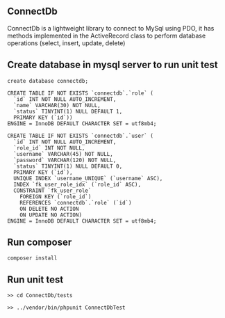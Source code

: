 ## ConnectDb

ConnectDb is a lightweight library to connect to MySql using PDO, it has methods implemented in the ActiveRecord class to perform database operations (select, insert, update, delete)

## Create database in mysql server to run unit test

````
create database connectdb;
````

````
CREATE TABLE IF NOT EXISTS `connectdb`.`role` (
  `id` INT NOT NULL AUTO_INCREMENT,
  `name` VARCHAR(30) NOT NULL,
  `status` TINYINT(1) NULL DEFAULT 1,
  PRIMARY KEY (`id`))
ENGINE = InnoDB DEFAULT CHARACTER SET = utf8mb4;

CREATE TABLE IF NOT EXISTS `connectdb`.`user` (
  `id` INT NOT NULL AUTO_INCREMENT,
  `role_id` INT NOT NULL,
  `username` VARCHAR(45) NOT NULL,
  `password` VARCHAR(120) NOT NULL,
  `status` TINYINT(1) NULL DEFAULT 0,
  PRIMARY KEY (`id`),
  UNIQUE INDEX `username_UNIQUE` (`username` ASC),
  INDEX `fk_user_role_idx` (`role_id` ASC),
  CONSTRAINT `fk_user_role`
    FOREIGN KEY (`role_id`)
    REFERENCES `connectdb`.`role` (`id`)
    ON DELETE NO ACTION
    ON UPDATE NO ACTION)
ENGINE = InnoDB DEFAULT CHARACTER SET = utf8mb4;

````
## Run composer
````
composer install
````

## Run unit test
````
>> cd ConnectDb/tests

>> ../vendor/bin/phpunit ConnectDbTest
````
